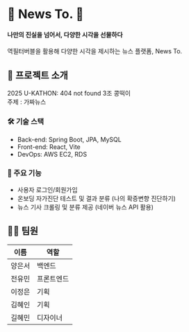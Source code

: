 # 📰 News To. 📰
#### 나만의 진실을 넘어서, 다양한 시각을 선물하다
역필터버블을 활용해 다양한 시각을 제시하는 뉴스 플랫폼, News To.

## 📌 프로젝트 소개
2025 U-KATHON: 404 not found 3조 콩떡이  
주제 :  가짜뉴스

 ### 🛠️ 기술 스택

- Back-end: Spring Boot, JPA, MySQL
- Front-end: React, Vite
- DevOps: AWS EC2, RDS

 ### 🚀 주요 기능

- 사용자 로그인/회원가입
- 온보딩 자가진단 테스트 및 결과 분류 (나의 확증변향 진단하기)
- 뉴스 기사 크롤링 및 분류 제공 (네이버 뉴스 API 활용)

## 🧑‍💻 팀원
| 이름  | 역할                     |
| --- | ---------------------- |
| 양은서 | 백엔드 |
| 전유민 | 프론트엔드     |
| 이정은 | 기획     |
| 김혜인 | 기획     |
| 길혜민 | 디자이너   |

